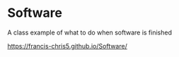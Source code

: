 # Software
A class example of what to do when software is finished


https://francis-chris5.github.io/Software/

